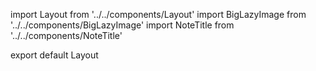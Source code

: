 import Layout from '../../components/Layout'
import BigLazyImage from '../../components/BigLazyImage'
import NoteTitle from '../../components/NoteTitle'

export default Layout

<NoteTitle title="Penobscot Bay" subtitle="Memorial Day 2011" />

<BigLazyImage src="https://s3.amazonaws.com/honkytonk.in/maine/57750007.jpg" alt="California" />
<BigLazyImage src="https://s3.amazonaws.com/honkytonk.in/maine/63900025.jpg" alt="California" />
<BigLazyImage src="https://s3.amazonaws.com/honkytonk.in/maine/63900010.jpg" alt="California" />
<BigLazyImage src="https://s3.amazonaws.com/honkytonk.in/maine/57690003.jpg" alt="California" />
<BigLazyImage src="https://s3.amazonaws.com/honkytonk.in/maine/57760014.jpg" alt="California" />
<BigLazyImage src="https://s3.amazonaws.com/honkytonk.in/maine/63900012.jpg" alt="California" />
<BigLazyImage src="https://s3.amazonaws.com/honkytonk.in/maine/57760017.jpg" alt="California" />
<BigLazyImage src="https://s3.amazonaws.com/honkytonk.in/maine/57750031.jpg" alt="California" />
<BigLazyImage src="https://s3.amazonaws.com/honkytonk.in/maine/57750013.jpg" alt="California" />
<BigLazyImage src="https://s3.amazonaws.com/honkytonk.in/maine/57690022.jpg" alt="California" />
<BigLazyImage src="https://s3.amazonaws.com/honkytonk.in/maine/57750019.jpg" alt="California" />
